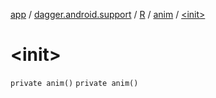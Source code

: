 [app](../../../index.md) / [dagger.android.support](../../index.md) / [R](../index.md) / [anim](index.md) / [&lt;init&gt;](./-init-.md)

# &lt;init&gt;

`private anim()`
`private anim()`